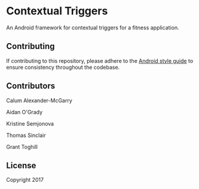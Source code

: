 # Contextual Triggers

An Android framework for contextual triggers for a fitness application.


## Contributing

If contributing to this repository, please adhere to the
[Android style guide](https://source.android.com/source/code-style#use-standard-brace-style) to
ensure consistency throughout the codebase.

## Contributors

Calum Alexander-McGarry

Aidan O'Grady

Kristine Semjonova

Thomas Sinclair

Grant Toghill


## License

Copyright 2017